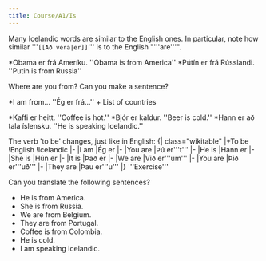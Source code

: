 ```yaml
---
title: Course/A1/Is
---
```


Many Icelandic words are similar to the English ones. In particular, note how similar '''`[[Að vera|er]]`''' is to the English "'''are'''".

*Obama er frá Ameríku. ''Obama is from America''
*Pútín er frá Rússlandi. ''Putin is from Russia''

Where are you from? Can you make a sentence?

*I am from... ''Ég er frá...'' + List of countries

*Kaffi er heitt. ''Coffee is hot.''
*Bjór er kaldur. ''Beer is cold.''
*Hann er að tala íslensku. ''He is speaking Icelandic.''

The verb 'to be' changes, just like in English:
{| class="wikitable"
|+To be
!English
!Icelandic
|-
|I am
|Ég er
|-
|You are
|Þú er'''t'''
|-
|He is
|Hann er
|-
|She is
|Hún er
|-
|It is
|Það er
|-
|We are
|Við er'''um'''
|-
|You are
|Þið er'''uð'''
|-
|They are
|Þau er'''u'''
|}
'''Exercise'''

Can you translate the following sentences?

* He is from America.
* She is from Russia.
* We are from Belgium.
* They are from Portugal.
* Coffee is from Colombia.
* He is cold.
* I am speaking Icelandic.